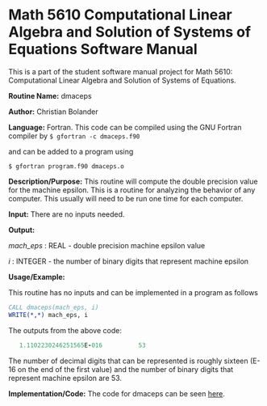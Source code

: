# Math 5610 Computational Linear Algebra and Solution of Systems of Equations Software Manual
This is a part of the student software manual project for Math 5610: Computational Linear Algebra and Solution of Systems of Equations. 

**Routine Name:**           dmaceps

**Author:** Christian Bolander

**Language:** Fortran. This code can be compiled using the GNU Fortran compiler by
```$ gfortran -c dmaceps.f90```

and can be added to a program using

```$ gfortran program.f90 dmaceps.o ``` 

**Description/Purpose:** This routine will compute the double precision value for the machine epsilon. This is a routine for analyzing the behavior of any computer. This
usually will need to be run one time for each computer.

**Input:** There are no inputs needed.

**Output:** 

*mach_eps* : REAL - double precision machine epsilon value

*i* : INTEGER - the number of binary digits that represent machine epsilon

**Usage/Example:**

This routine has no inputs and can be implemented in a program as follows

```fortran
CALL dmaceps(mach_eps, i)
WRITE(*,*) mach_eps, i
```

The outputs from the above code:

```fortran
   1.1102230246251565E-016          53
```

The number of decimal digits that can be represented is roughly sixteen (E-16 on the
end of the first value) and the number of binary digits that represent machine epsilon are 53.

**Implementation/Code:** The code for dmaceps can be seen [here](dmaceps.f90).

